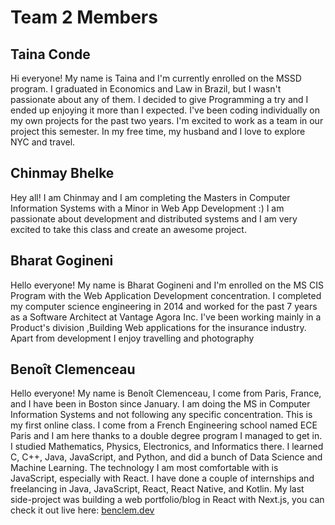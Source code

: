 # Team 2 Members

## Taina Conde

Hi everyone! My name is Taina and I'm currently enrolled on the MSSD program. I graduated in Economics and Law in Brazil, but I wasn't passionate about any of them. I decided to give Programming a try and I ended up enjoying it more than I expected. I've been coding individually on my own projects for the past two years. I'm excited to work as a team in our project this semester. In my free time, my husband and I love to explore NYC and travel.

## Chinmay Bhelke

Hey all! I am Chinmay and I am completing the Masters in Computer Information Systems with a Minor in Web App Development :)
I am passionate about development and distributed systems and I am very excited to take this class and create an awesome project.

## Bharat Gogineni

Hello everyone! My name is Bharat Gogineni and I'm enrolled on the MS CIS Program with the Web Application Development concentration. I completed my computer science engineering in 2014 and worked for the past 7 years as a Software Architect at Vantage Agora Inc. I've been working mainly in a Product's division ,Building Web applications for the insurance industry. Apart from development I enjoy travelling and photography

## Benoît Clemenceau

Hello everyone! My name is Benoît Clemenceau, I come from Paris, France, and I have been in Boston since January. I am doing the MS in Computer Information Systems and not following any specific concentration. This is my first online class. I come from a French Engineering school named ECE Paris and I am here thanks to a double degree program I managed to get in. I studied Mathematics, Physics, Electronics, and Informatics there. I learned C, C++, Java, JavaScript, and Python, and did a bunch of Data Science and Machine Learning. The technology I am most comfortable with is JavaScript, especially with React. I have done a couple of internships and freelancing in Java, JavaScript, React, React Native, and Kotlin. My last side-project was building a web portfolio/blog in React with Next.js, you can check it out live here: [benclem.dev](https://benclem.dev/)
